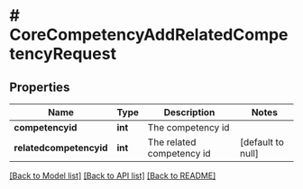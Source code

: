 # # CoreCompetencyAddRelatedCompetencyRequest

## Properties

Name | Type | Description | Notes
------------ | ------------- | ------------- | -------------
**competencyid** | **int** | The competency id |
**relatedcompetencyid** | **int** | The related competency id | [default to null]

[[Back to Model list]](../../README.md#models) [[Back to API list]](../../README.md#endpoints) [[Back to README]](../../README.md)
